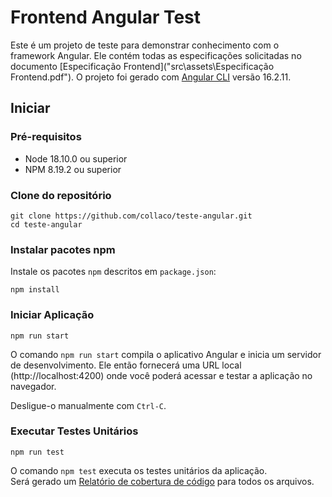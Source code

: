 # Frontend Angular Test 

Este é um projeto de teste para demonstrar conhecimento com o framework Angular. Ele contém todas as especificações solicitadas no documento [Especificação Frontend]("src\assets\Especificação Frontend.pdf"). O projeto foi gerado com [Angular CLI](https://github.com/angular/angular-cli) versão 16.2.11.

## Iniciar

### Pré-requisitos

- Node 18.10.0 ou superior
- NPM 8.19.2 ou superior

### Clone do repositório

```shell
git clone https://github.com/collaco/teste-angular.git
cd teste-angular
```

### Instalar pacotes npm

Instale os pacotes `npm` descritos em `package.json`:

```shell
npm install
```

### Iniciar Aplicação

```shell
npm run start
```

O comando `npm run start` compila o aplicativo Angular e inicia um servidor de desenvolvimento. Ele então fornecerá uma URL local (http://localhost:4200) onde você poderá acessar e testar a aplicação no navegador.

Desligue-o manualmente com `Ctrl-C`.

### Executar Testes Unitários

```shell
npm run test
```

O comando `npm test` executa os testes unitários da aplicação.               
Será gerado um [Relatório de cobertura de código](.\coverage\teste\index.html) para todos os arquivos.
